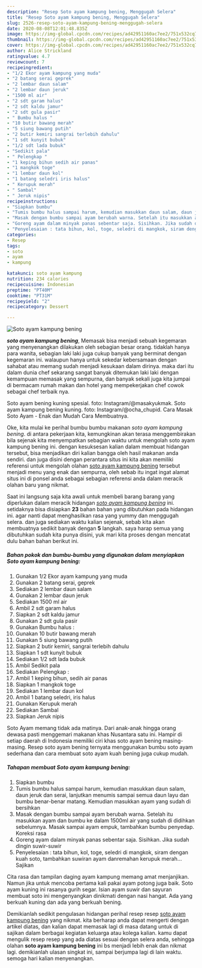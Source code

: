 ```yaml
---
description: "Resep Soto ayam kampung bening, Menggugah Selera"
title: "Resep Soto ayam kampung bening, Menggugah Selera"
slug: 2526-resep-soto-ayam-kampung-bening-menggugah-selera
date: 2020-08-08T12:01:48.835Z
image: https://img-global.cpcdn.com/recipes/ad42951160ac7ee2/751x532cq70/soto-ayam-kampung-bening-foto-resep-utama.jpg
thumbnail: https://img-global.cpcdn.com/recipes/ad42951160ac7ee2/751x532cq70/soto-ayam-kampung-bening-foto-resep-utama.jpg
cover: https://img-global.cpcdn.com/recipes/ad42951160ac7ee2/751x532cq70/soto-ayam-kampung-bening-foto-resep-utama.jpg
author: Alice Strickland
ratingvalue: 4.7
reviewcount: 7
recipeingredient:
- "1/2 Ekor ayam kampung yang muda"
- "2 batang serai geprek"
- "2 lembar daun salam"
- "2 lembar daun jeruk"
- "1500 ml air"
- "2 sdt garam halus"
- "2 sdt kaldu jamur"
- "2 sdt gula pasir"
- " Bumbu halus "
- "10 butir bawang merah"
- "5 siung bawang putih"
- "2 butir kemiri sangrai terlebih dahulu"
- "1 sdt kunyit bubuk"
- "1/2 sdt lada bubuk"
- "Sedikit pala"
- " Pelengkap "
- "1 keping bihun sedih air panas"
- "1 mangkok toge"
- "1 lembar daun kol"
- "1 batang seledri iris halus"
- " Kerupuk merah"
- " Sambal"
- " Jeruk nipis"
recipeinstructions:
- "Siapkan bumbu"
- "Tumis bumbu halus sampai harum, kemudian masukkan daun salam, daun jeruk dan serai, lanjutkan menumis sampai semua daun layu dan bumbu benar-benar matang. Kemudian masukkan ayam yang sudah di bersihkan"
- "Masak dengan bumbu sampai ayam berubah warna. Setelah itu masukkan ayam dan bumbu ke dalam 1500ml air yang sudah di didihkan sebelumnya. Masak sampai ayam empuk, tambahkan bumbu penyedap. Koreksi rasa"
- "Goreng ayam dalam minyak panas sebentar saja. Sisihkan. Jika sudah dingin suwir-suwir"
- "Penyelesaian : tata bihun, kol, toge, seledri di mangkok, siram dengan kuah soto, tambahkan suwiran ayam danremahan kerupuk merah... Sajikan"
categories:
- Resep
tags:
- soto
- ayam
- kampung

katakunci: soto ayam kampung 
nutrition: 234 calories
recipecuisine: Indonesian
preptime: "PT40M"
cooktime: "PT31M"
recipeyield: "2"
recipecategory: Dessert

---
```



![Soto ayam kampung bening](https://img-global.cpcdn.com/recipes/ad42951160ac7ee2/751x532cq70/soto-ayam-kampung-bening-foto-resep-utama.jpg)

<b><i>soto ayam kampung bening</i></b>, Memasak bisa menjadi sebuah kegemaran yang menyenangkan dilakukan oleh sebagian besar orang. tidaklah hanya para wanita, sebagian laki laki juga cukup banyak yang berminat dengan kegemaran ini. walaupun hanya untuk sekedar kebersamaan dengan sahabat atau memang sudah menjadi kesukaan dalam dirinya. maka dari itu dalam dunia chef sekarang sangat banyak ditemukan laki laki dengan kemampuan memasak yang sempurna, dan banyak sekali juga kita jumpai di bermacam rumah makan dan hotel yang mempekerjakan chef cowok sebagai chef terbaik nya.

Soto ayam bening kuning spesial. foto: Instagram/@masakyukmak. Soto ayam kampung bening kuning. foto: Instagram/@ocha_chupid. Cara Masak Soto Ayam - Enak dan Mudah Cara Membuatnya.

Oke, kita mulai ke perihal bumbu bumbu makanan <i>soto ayam kampung bening</i>. di antara pekerjaan kita, kemungkinan akan terasa menggembirakan bila sejenak kita menyempatkan sebagian waktu untuk mengolah soto ayam kampung bening ini. dengan kesuksesan kalian dalam membuat hidangan tersebut, bisa menjadikan diri kalian bangga oleh hasil makanan anda sendiri. dan juga disini dengan perantara situs ini kita akan memiliki referensi untuk mengolah olahan <u>soto ayam kampung bening</u> tersebut menjadi menu yang enak dan sempurna, oleh sebab itu ingat ingat alamat situs ini di ponsel anda sebagai sebagian referensi anda dalam meracik olahan baru yang nikmat.


Saat ini langsung saja kita awali untuk membeli barang barang yang diperlukan dalam meracik hidangan <u><i>soto ayam kampung bening</i></u> ini. setidaknya bisa disiapkan <b>23</b> bahan bahan yang dibutuhkan pada hidangan ini. agar nanti dapat menghasilkan rasa yang yummy dan menggugah selera. dan juga sediakan waktu kalian sejenak, sebab kita akan membuatnya sedikit banyak dengan <b>5</b> langkah. saya harap semua yang dibutuhkan sudah kita punya disini, yuk mari kita proses dengan mencatat dulu bahan bahan berikut ini.

<!--inarticleads1-->

##### Bahan pokok dan bumbu-bumbu yang digunakan dalam menyiapkan Soto ayam kampung bening:

1. Gunakan 1/2 Ekor ayam kampung yang muda
1. Gunakan 2 batang serai, geprek
1. Sediakan 2 lembar daun salam
1. Gunakan 2 lembar daun jeruk
1. Sediakan 1500 ml air
1. Ambil 2 sdt garam halus
1. Siapkan 2 sdt kaldu jamur
1. Gunakan 2 sdt gula pasir
1. Gunakan  Bumbu halus :
1. Gunakan 10 butir bawang merah
1. Gunakan 5 siung bawang putih
1. Siapkan 2 butir kemiri, sangrai terlebih dahulu
1. Siapkan 1 sdt kunyit bubuk
1. Sediakan 1/2 sdt lada bubuk
1. Ambil Sedikit pala
1. Sediakan  Pelengkap :
1. Ambil 1 keping bihun, sedih air panas
1. Siapkan 1 mangkok toge
1. Sediakan 1 lembar daun kol
1. Ambil 1 batang seledri, iris halus
1. Gunakan  Kerupuk merah
1. Sediakan  Sambal
1. Siapkan  Jeruk nipis


Soto Ayam memang tidak ada matinya. Dari anak-anak hingga orang dewasa pasti menggemari makanan khas Nusantara satu ini. Hampir di setiap daerah di Indonesia memiliki ciri khas soto ayam bening masing-masing. Resep soto ayam bening ternyata menggunakan bumbu soto ayam sederhana dan cara membuat soto ayam kuah bening juga cukup mudah. 

<!--inarticleads2-->

##### Tahapan membuat Soto ayam kampung bening:

1. Siapkan bumbu
1. Tumis bumbu halus sampai harum, kemudian masukkan daun salam, daun jeruk dan serai, lanjutkan menumis sampai semua daun layu dan bumbu benar-benar matang. Kemudian masukkan ayam yang sudah di bersihkan
1. Masak dengan bumbu sampai ayam berubah warna. Setelah itu masukkan ayam dan bumbu ke dalam 1500ml air yang sudah di didihkan sebelumnya. Masak sampai ayam empuk, tambahkan bumbu penyedap. Koreksi rasa
1. Goreng ayam dalam minyak panas sebentar saja. Sisihkan. Jika sudah dingin suwir-suwir
1. Penyelesaian : tata bihun, kol, toge, seledri di mangkok, siram dengan kuah soto, tambahkan suwiran ayam danremahan kerupuk merah... Sajikan


Cita rasa dan tampilan daging ayam kampung memang amat menjanjikan. Namun jika untuk mencoba pertama kali pakai ayam potong juga baik. Soto ayam kuning ini rasanya gurih segar. Isian ayam suwir dan sayuran membuat soto ini mengenyangkan dinikmati dengan nasi hangat. Ada yang berkuah kuning dan ada yang berkuah bening. 

Demikianlah sedikit pengulasan hidangan perihal resep resep <u>soto ayam kampung bening</u> yang nikmat. kita berharap anda dapat mengerti dengan artikel diatas, dan kalian dapat memasak lagi di masa datang untuk di sajikan dalam berbagai kegiatan keluarga atau kolega kalian. kamu dapat mengulik resep resep yang ada diatas sesuai dengan selera anda, sehingga olahan <b>soto ayam kampung bening</b> ini bs menjadi lebih enak dan nikmat lagi. demikianlah ulasan singkat ini, sampai berjumpa lagi di lain waktu. semoga hari kalian menyenangkan.
